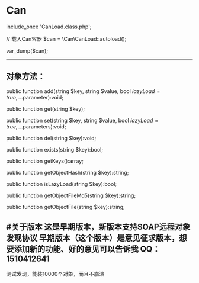 # Can
include_once 'CanLoad.class.php';

// 载入Can容器
$can = \Can\CanLoad::autoload();

var_dump($can);

---
对象方法：
--
public function add(string $key, string $value, bool $lazyLoad = true, ...$parameter):void;

public function get(string $key);

public function set(string $key, string $value, bool $lazyLoad = true, ...$parameters):void;

public function del(string $key):void;

public function exists(string $key):bool;

public function getKeys():array;

public function getObjectHash(string $key):string;

public function isLazyLoad(string $key):bool;

public function getObjectFileMd5(string $key):string;
		
public function getObjectFile(string $key):string;

#关于版本
这是早期版本，新版本支持SOAP远程对象发现协议
早期版本（这个版本）是意见征求版本，想要添加新的功能、好的意见可以告诉我
QQ：1510412641
--
测试发现，能装10000个对象，而且不崩溃